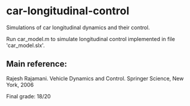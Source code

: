 # car-longitudinal-control
Simulations of car longitudinal dynamics and their control.

Run car_model.m to simulate longitudinal control implemented in file 'car_model.slx'.


## Main reference:
Rajesh Rajamani. Vehicle Dynamics and Control. Springer Science, New York, 2006

Final grade: 18/20

